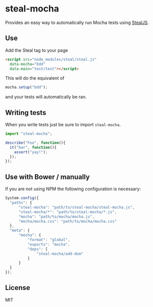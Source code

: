 # steal-mocha

Provides an easy way to automatically run Mocha tests using [StealJS](http://stealjs.com).

## Use

Add the Steal tag to your page

```html
<script src="node_modules/steal/steal.js"
  data-mocha="bdd"
  data-main="test/test"></script>
```

This will do the equivalent of

```js
mocha.setup("bdd");
```

and your tests will automatically be ran.

## Writing tests

When you write tests just be sure to import `steal-mocha`.

```js
import "steal-mocha";

describe("Foo", function(){
  it("bar", function(){
    assert("yay!");
  });
});
```

## Use with Bower / manually

If you are not using NPM the following configuration is necessary:

```js
System.config({
  "paths": {
      "steal-mocha": "path/to/steal-mocha/steal-mocha.js",
      "steal-mocha/*": "path/to/steal-mocha/*.js",
      "mocha": "path/to/mocha/mocha.js",
      "mocha/mocha.css": "path/to/mocha/mocha.css"
  },
  "meta": {
      "mocha": {
          "format": "global",
          "exports": "mocha",
          "deps": [
              "steal-mocha/add-dom"
          ]
      }
  }
});
```

## License

MIT
